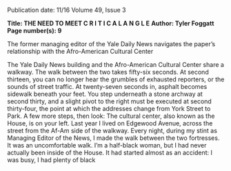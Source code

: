 Publication date: 11/16
Volume 49, Issue 3

**Title: THE NEED TO MEET C R I T I C A L  A N G L E**
**Author: Tyler Foggatt**
**Page number(s): 9**

The former managing editor of the Yale Daily News navigates the 
paper’s relationship with the Afro-American Cultural Center

The Yale Daily News building and the Afro-American 
Cultural Center share a walkway. The walk between the 
two takes fifty-six seconds. At second thirteen, you can no 
longer hear the grumbles of exhausted reporters, or the 
sounds of street traffic. At twenty-seven seconds in, asphalt 
becomes sidewalk beneath your feet. You step underneath 
a stone archway at second thirty, and a slight pivot to the 
right must be executed at second thirty-four, the point 
at which the addresses change from York Street to Park. 
A few more steps, then look: The cultural center, also 
known as the House, is on your left. 
Last year I lived on Edgewood Avenue, across the 
street from the Af-Am side of the walkway. Every night, 
during my stint as Managing Editor of the News, I 
made the walk between the two fortresses. It was an 
uncomfortable walk. I’m a half-black woman, but I had 
never actually been inside of the House. It had started 
almost as an accident: I was busy, I had plenty of black